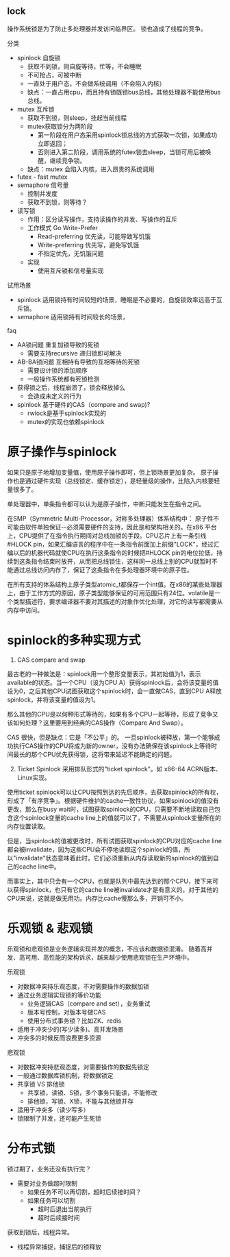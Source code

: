 lock
---

操作系统锁是为了防止多处理器并发访问临界区。
锁也造成了线程的竞争。

分类
+ spinlock 自旋锁
    + 获取不到锁，则自旋等待，忙等，不会睡眠
    + 不可抢占，可被中断
    + 一直处于用户态，不会做系统调用（不会陷入内核）
    + 缺点：一直占用cpu，而且持有锁既锁bus总线，其他处理器不能使用bus总线。
+ mutex 互斥锁
    + 获取不到锁，则sleep，挂起当前线程
    + mutex获取锁分为两阶段
        + 第一阶段在用户态采用spinlock锁总线的方式获取一次锁，如果成功立即返回；
        + 否则进入第二阶段，调用系统的futex锁去sleep，当锁可用后被唤醒，继续竞争锁。
    + 缺点：mutex 会陷入内核，进入昂贵的系统调用
+ futex - fast mutex
+ semaphore 信号量
    + 控制并发度
    + 获取不到锁，则等待？
+ 读写锁
    + 作用：区分读写操作，支持读操作的并发、写操作的互斥
    + 工作模式 Go Write-Prefer
        + Read-preferring 优先读，可能导致写饥饿
        + Write-preferring 优先写，避免写饥饿
        + 不指定优先，无饥饿问题
    + 实现
        + 使用互斥锁和信号量实现

试用场景
+ spinlock 适用锁持有时间较短的场景，睡眠是不必要的，自旋锁效率远高于互斥锁。
+ semaphore 适用锁持有时间较长的场景，

faq
+ AA锁问题 重复加锁导致的死锁
    + 需要支持recursive 递归锁即可解决
+ AB-BA锁问题 互相持有导致的互相等待的死锁
    + 需要设计锁的添加顺序
    + 一般操作系统都有死锁检测
+ 获得锁之后，线程崩溃了，锁会释放掉么
    + 会造成未定义的行为
+ spinlock 基于硬件的CAS（compare and swap)?
    + rwlock是基于spinlock实现的
    + mutex的实现也依赖spinlock

# 原子操作与spinlock
如果只是原子地增加变量值，使用原子操作即可，但上锁场景更加复杂。
原子操作也是通过硬件实现（总线锁定、缓存锁定），是轻量级的操作，比陷入内核要轻量很多了。

单处理器中，单条指令都可以认为是原子操作，中断只能发生在指令之间。

在SMP（Symmetric Multi-Processor，对称多处理器）体系结构中：
原子性不可能由软件单独保证--必须需要硬件的支持，因此是和架构相关的。在x86 平台上，CPU提供了在指令执行期间对总线加锁的手段。CPU芯片上有一条引线#HLOCK pin，如果汇编语言的程序中在一条指令前面加上前缀"LOCK"，经过汇编以后的机器代码就使CPU在执行这条指令的时候把#HLOCK pin的电位拉低，持续到这条指令结束时放开，从而把总线锁住，这样同一总线上别的CPU就暂时不能通过总线访问内存了，保证了这条指令在多处理器环境中的原子性。

在所有支持的体系结构上原子类型atomic_t都保存一个int值。在x86的某些处理器上，由于工作方式的原因，原子类型能够保证的可用范围只有24位。volatile是一个类型描述符，要求编译器不要对其描述的对象作优化处理，对它的读写都需要从内存中访问。

# spinlock的多种实现方式
1. CAS compare and swap

最古老的一种做法是：spinlock用一个整形变量表示，其初始值为1，表示available的状态。当一个CPU（设为CPU A）获得spinlock后，会将该变量的值设为0，之后其他CPU试图获取这个spinlock时，会一直做CAS，直到CPU A释放spinlock，并将该变量的值设为1。

那么其他的CPU是以何种形式等待的，如果有多个CPU一起等待，形成了竞争又该如何处理？这里要用到经典的CAS操作（Compare And Swap）。

CAS 很快，但是缺点：它是「不公平」的。 一旦spinlock被释放，第一个能够成功执行CAS操作的CPU将成为新的owner，没有办法确保在该spinlock上等待时间最长的那个CPU优先获得锁，这将带来延迟不能确定的问题。


2. Ticket Spinlock
采用排队形式的"ticket spinlock"。如 x86-64 ACRN版本、Linux实现。

使用ticket spinlock可以让CPU按照到达的先后顺序，去获取spinlock的所有权，形成了「有序竞争」。根据硬件维护的cache一致性协议，如果spinlock的值没有更改，那么在busy wait时，试图获取spinlock的CPU，只需要不断地读取自己包含这个spinlock变量的cache line上的值就可以了，不需要从spinlock变量所在的内存位置读取。

但是，当spinlock的值被更改时，所有试图获取spinlock的CPU对应的cache line都会被invalidate，因为这些CPU会不停地读取这个spinlock的值，所以"invalidate"状态意味着此时，它们必须重新从内存读取新的spinlock的值到自己的cache line中。

而事实上，其中只会有一个CPU，也就是队列中最先达到的那个CPU，接下来可以获得spinlock，也只有它的cache line被invalidate才是有意义的，对于其他的CPU来说，这就是做无用功。内存比cache慢那么多，开销可不小。

# 乐观锁 & 悲观锁
乐观锁和悲观锁是业务逻辑实现并发的概念，不应该和数据锁混淆。
随着高并发、高可用、高性能的架构诉求，越来越少使用悲观锁在生产环境中。

乐观锁
+ 对数据冲突持乐观态度，不对需要操作的数据加锁
+ 通过业务逻辑实现锁的等价功能
    + 业务逻辑CAS（compare and set），业务重试
    + 版本号控制，对版本号做CAS
    + 使用分布式事务锁？比如ZK、redis
+ 适用于冲突少的(写少读多)、高并发场景
+ 冲突多的时候反而浪费更多资源

悲观锁
+ 对数据冲突持悲观态度，对需要操作的数据先锁定
+ 一般通过数据库锁机制，将数据锁定
+ 共享锁 VS 排他锁
    + 共享锁，读锁、S锁，多个事务只能读，不能修改
    + 排他锁，写锁、X锁，不能与其他锁并存
+ 适用于冲突多（读少写多）
+ 锁限制了并发，还可能产生死锁

# 分布式锁
锁过期了，业务还没有执行完？
+ 需要对业务做超时限制
    + 如果任务不可以再切割，超时后续接时间？
    + 如果任务可以切割
        + 超时后退出当前执行
        + 超时后续接时间
        

获取到锁后，线程异常。
+ 线程异常捕捉，捕捉后的锁释放